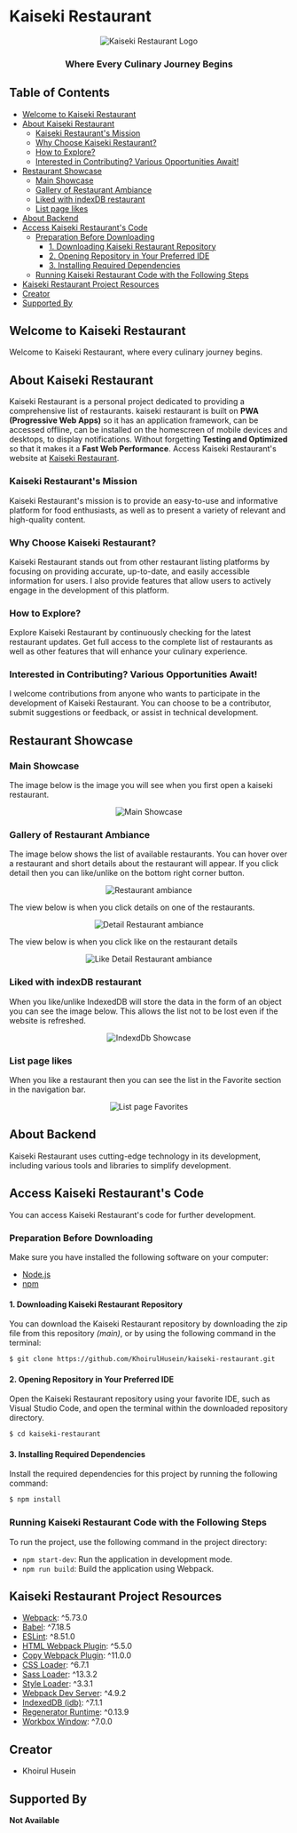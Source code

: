 # Kaiseki Restaurant

<p align="center">
  <img src="https://github.com/KhoirulHusein/kaiseki-restaurant/blob/master/src/public/images/Logo.png" alt="Kaiseki Restaurant Logo">
</p>

<h3 align="center">Where Every Culinary Journey Begins</h3>

## Table of Contents

- [Welcome to Kaiseki Restaurant](#welcome-to-kaiseki-restaurant)
- [About Kaiseki Restaurant](#about-kaiseki-restaurant)
  - [Kaiseki Restaurant's Mission](#kaiseki-restaurants-mission)
  - [Why Choose Kaiseki Restaurant?](#why-choose-kaiseki-restaurant)
  - [How to Explore?](#how-to-explore)
  - [Interested in Contributing? Various Opportunities Await!](#interested-in-contributing-various-opportunities-await)
- [Restaurant Showcase](#restaurant-showcase)
  - [Main Showcase](#main-showcase)
  - [Gallery of Restaurant Ambiance](#gallery-of-restaurant-ambiance)
  - [Liked with indexDB restaurant](#liked-with-indexDB-restaurant)
  - [List page likes](#list-page-likes)
- [About Backend](#about-backend)
- [Access Kaiseki Restaurant's Code](#access-kaiseki-restaurants-code)
  - [Preparation Before Downloading](#preparation-before-downloading)
    - [1. Downloading Kaiseki Restaurant Repository](#1-downloading-kaiseki-restaurant-repository)
    - [2. Opening Repository in Your Preferred IDE](#2-opening-repository-in-your-preferred-ide)
    - [3. Installing Required Dependencies](#3-installing-required-dependencies)
  - [Running Kaiseki Restaurant Code with the Following Steps](#running-kaiseki-restaurant-code-with-the-following-steps)
- [Kaiseki Restaurant Project Resources](#kaiseki-restaurant-project-resources)
- [Creator](#creator)
- [Supported By](#supported-by)

## Welcome to Kaiseki Restaurant

Welcome to Kaiseki Restaurant, where every culinary journey begins.

## About Kaiseki Restaurant

Kaiseki Restaurant is a personal project dedicated to providing a comprehensive list of restaurants. kaiseki restaurant is built on **PWA (Progressive Web Apps)** so it has an application framework, can be accessed offline, can be installed on the homescreen of mobile devices and desktops, to display notifications. Without forgetting **Testing and Optimized** so that it makes it a **Fast Web Performance**. Access Kaiseki Restaurant's website at [Kaiseki Restaurant](https://kaiseki-restaurant-v-3.vercel.app/).

### Kaiseki Restaurant's Mission

Kaiseki Restaurant's mission is to provide an easy-to-use and informative platform for food enthusiasts, as well as to present a variety of relevant and high-quality content.

### Why Choose Kaiseki Restaurant?

Kaiseki Restaurant stands out from other restaurant listing platforms by focusing on providing accurate, up-to-date, and easily accessible information for users. I also provide features that allow users to actively engage in the development of this platform.

### How to Explore?

Explore Kaiseki Restaurant by continuously checking for the latest restaurant updates. Get full access to the complete list of restaurants as well as other features that will enhance your culinary experience.

### Interested in Contributing? Various Opportunities Await!

I welcome contributions from anyone who wants to participate in the development of Kaiseki Restaurant. You can choose to be a contributor, submit suggestions or feedback, or assist in technical development.

## Restaurant Showcase

### Main Showcase

The image below is the image you will see when you first open a kaiseki restaurant.

<p align="center">
  <img src="https://github.com/KhoirulHusein/kaiseki-restaurant/blob/master/src/public/images/landing-page.png" alt="Main Showcase">
</p>

### Gallery of Restaurant Ambiance

The image below shows the list of available restaurants. You can hover over a restaurant and short details about the restaurant will appear. If you click detail then you can like/unlike on the bottom right corner button.

<p align="center">
  <img src="https://github.com/KhoirulHusein/kaiseki-restaurant/blob/master/src/public/images/galery-of-restaurant.png" alt="Restaurant ambiance">
</p>

The view below is when you click details on one of the restaurants.

<p align="center">
  <img src="https://github.com/KhoirulHusein/kaiseki-restaurant/blob/master/src/public/images/before-like-restaurant.png" alt="Detail Restaurant ambiance">
</p>

The view below is when you click like on the restaurant details

<p align="center">
  <img src="https://github.com/KhoirulHusein/kaiseki-restaurant/blob/master/src/public/images/like-restaurant.png" alt="Like Detail Restaurant ambiance">
</p>

### Liked with indexDB restaurant

When you like/unlike IndexedDB will store the data in the form of an object you can see the image below. This allows the list not to be lost even if the website is refreshed.

<p align="center">
  <img src="https://github.com/KhoirulHusein/kaiseki-restaurant/blob/master/src/public/images/indexdb-data-restaurant-view.png" alt="IndexdDb Showcase">
</p>

### List page likes

When you like a restaurant then you can see the list in the Favorite section in the navigation bar.

<p align="center">
  <img src="https://github.com/KhoirulHusein/kaiseki-restaurant/blob/master/src/public/images/enter-the-like-list.png" alt="List page Favorites">
</p>

## About Backend

Kaiseki Restaurant uses cutting-edge technology in its development, including various tools and libraries to simplify development.

## Access Kaiseki Restaurant's Code

You can access Kaiseki Restaurant's code for further development.

### Preparation Before Downloading

Make sure you have installed the following software on your computer:

- [Node.js](https://nodejs.org/)
- [npm](https://www.npmjs.com/)

#### 1. Downloading Kaiseki Restaurant Repository

You can download the Kaiseki Restaurant repository by downloading the zip file from this repository _(main)_, or by using the following command in the terminal:

```bash
$ git clone https://github.com/KhoirulHusein/kaiseki-restaurant.git
```

#### 2. Opening Repository in Your Preferred IDE

Open the Kaiseki Restaurant repository using your favorite IDE, such as Visual Studio Code, and open the terminal within the downloaded repository directory.

```bash
$ cd kaiseki-restaurant
```

#### 3. Installing Required Dependencies

Install the required dependencies for this project by running the following command:

```bash
$ npm install
```

### Running Kaiseki Restaurant Code with the Following Steps

To run the project, use the following command in the project directory:

- `npm start-dev`: Run the application in development mode.
- `npm run build`: Build the application using Webpack.

## Kaiseki Restaurant Project Resources

- [Webpack](https://www.npmjs.com/package/webpack): ^5.73.0
- [Babel](https://www.npmjs.com/package/@babel/core): ^7.18.5
- [ESLint](https://www.npmjs.com/package/eslint): ^8.51.0
- [HTML Webpack Plugin](https://www.npmjs.com/package/html-webpack-plugin): ^5.5.0
- [Copy Webpack Plugin](https://www.npmjs.com/package/copy-webpack-plugin): ^11.0.0
- [CSS Loader](https://www.npmjs.com/package/css-loader): ^6.7.1
- [Sass Loader](https://www.npmjs.com/package/sass-loader): ^13.3.2
- [Style Loader](https://www.npmjs.com/package/style-loader): ^3.3.1
- [Webpack Dev Server](https://www.npmjs.com/package/webpack-dev-server): ^4.9.2
- [IndexedDB (idb)](https://www.npmjs.com/package/idb): ^7.1.1
- [Regenerator Runtime](https://www.npmjs.com/package/regenerator-runtime): ^0.13.9
- [Workbox Window](https://www.npmjs.com/package/workbox-window): ^7.0.0

## Creator

- Khoirul Husein

## Supported By

**Not Available**
